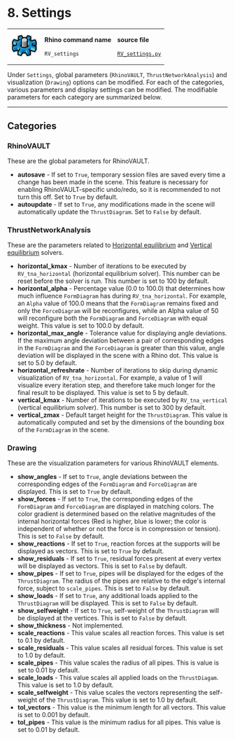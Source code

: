 # 8. Settings

|                                                                                    |                                                                           |                                                                                                                 |
| ---------------------------------------------------------------------------------- | ------------------------------------------------------------------------- | --------------------------------------------------------------------------------------------------------------- |
| <img src="../.gitbook/assets/RV_settings (1) (1).svg" alt="" data-size="original"> | <p><strong>Rhino command name</strong></p><p><code>RV_settings</code></p> | <p><strong>source file</strong></p><p><a href="../../plugin/RV_settings.py"><code>RV_settings.py</code></a></p> |

Under `Settings`, global parameters (`RhinoVAULT`, `ThrustNetworkAnalysis`) and visualization (`Drawing`) options can be modified. For each of the categories, various parameters and display settings can be modified. The modifiable parameters for each category are summarized below.

***

## Categories

### RhinoVAULT

These are the global parameters for RhinoVAULT.

* **autosave** - If set to `True`, temporary session files are saved every time a change has been made in the scene. This feature is necessary for enabling RhinoVAULT-specific undo/redo, so it is recommended to not turn this off. Set to `True` by default.
* **autoupdate**  - If set to `True`, any modifications made in the scene will automatically update the `ThrustDiagram`. Set to `False` by default.

### ThrustNetworkAnalysis

These are the parameters related to [Horizontal equilibrium](horizontal-equilibrium.md) and [Vertical equilibrium](fitting.md) solvers.

* **horizontal\_kmax** - Number of iterations to be executed by `RV_tna_horizontal` (horizontal equilibrium solver). This number can be reset before the solver is run. This number is set to 100 by default.
* **horizontal\_alpha** - Percentage value (0.0 to 100.0) that determines how much influence `FormDiagram` has during `RV_tna_horizontal`. For example, an `Alpha` value of 100.0 means that the `FormDiagram` remains fixed and only the `ForceDiagram` will be reconfigures, while an Alpha value of 50 will reconfigure both the `FormDiagram` and `ForceDiagram` with equal weight. This value is set to 100.0 by default.
* **horizontal\_max\_angle** - Tolerance value for displaying angle deviations. If the maximum angle deviation between a pair of corresponding edges in the `FormDiagram` and the `ForceDiagram` is greater than this value, angle deviation will be displayed in the scene with a Rhino dot. This value is set to 5.0 by default.
* **horizontal\_refreshrate** - Number of iterations to skip during dynamic visualization of `RV_tna_horizontal`. For example, a value of 1 will visualize every iteration step, and therefore take much longer for the final result to be displayed. This value is set to 5 by default.
* **vertical\_kmax** - Number of iterations to be executed by `RV_tna_vertical` (vertical equilibrium solver).  This number is set to 300 by default.
* **vertical\_zmax** - Default target height for the `ThrustDiagram`. This value is automatically computed and set by the dimensions of the bounding box of the `FormDiagram` in the scene.

### Drawing

These are the visualization parameters for various RhinoVAULT elements.

* **show\_angles** - If set to `True`, angle deviations between the corresponding edges of the `FormDiagram` and `ForceDiagram` are displayed. This is set to `True` by default.
* **show\_forces** - If set to `True`, the corresponding edges of the `FormDiagram` and `ForceDiagram` are displayed in matching colors. The color gradient is determined based on the relative magnitudes of the internal horizontal forces (Red is higher, blue is lower; the color is independent of whether or not the force is in compression or tension). This is set to `False` by default.
* **show\_reactions** - If set to `True`,  reaction forces at the supports will be displayed as vectors. This is set to `True` by default.
* **show\_residuals** - If set to `True`,  residual forces present at every vertex will be displayed as vectors. This is set to `False` by default.
* **show\_pipes** - If set to `True`,  pipes will be displayed for the edges of the `ThrustDiagram`. The radius of the pipes are relative to the edge's internal force, subject to `scale_pipes`. This is set to `False` by default.
* **show\_loads** - If set to `True`,  any additional loads applied to the `ThrustDiagram` will be displayed. This is set to `False` by default.
* **show\_selfweight** - If set to `True`,  self-weight of the `ThrustDiagram` will be displayed at the vertices. This is set to `False` by default.
* **show\_thickness** - Not implemented.
* **scale\_reactions** - This value scales all reaction forces. This value is set to 0.1 by default.
* **scale\_residuals** - This value scales all residual forces. This value is set to 1.0 by default.
* **scale\_pipes** - This value scales the radius of all pipes. This is value is set to 0.01 by default.
* **scale\_loads** - This value scales all applied loads on the `ThrustDiagam`. This value is set to 1.0 by default.
* **scale\_selfweight** - This value scales the vectors representing the self-weight of the `ThrustDiagram`. This value is set to 1.0 by default.
* **tol\_vectors** - This value is the minimum length for all vectors. This value is set to 0.001 by default.
* **tol\_pipes** - This value is the minimum radius for all pipes. This value is set to 0.01 by default.
